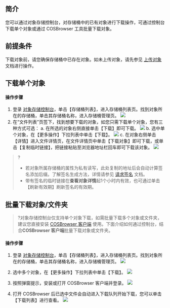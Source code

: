 ## 简介
您可以通过对象存储控制台，对存储桶中的已有对象进行下载操作，可通过控制台下载单个对象或通过 COSBrowser 工具批量下载对象。

## 前提条件
下载对象前，请您确保存储桶中已存在对象。如未上传对象，请先参见 [上传对象](https://cloud.tencent.com/document/product/436/13321) 文档进行操作。

## 下载单个对象
#### 操作步骤
1. 登录 [对象存储控制台](https://console.cloud.tencent.com/cos5)，单击【存储桶列表】，进入存储桶列表页。找到对象所在的存储桶，单击其存储桶名称，进入存储桶管理页。
   ![](https://main.qcloudimg.com/raw/46f3f6bcf85a1ca8f16a2f47479d0ef8.jpg)
2. 在“文件列表”页签下，找到想要下载的对象，如您只需下载单个对象，您有三种方式可选：
a. 在所选的对象右侧直接单击【下载】即可下载。
![](https://main.qcloudimg.com/raw/e62f26ca7106d75e5d52a469f74db6a3.png)
b. 选中单个对象，在【更多操作】下拉列表中单击【下载】。
![](https://main.qcloudimg.com/raw/dfbb4b2f25ccdefa763b42c594818fab.png)
c. 在对象右侧单击【详情】进入文件详情页，在文件详情页中单击【下载对象】即可下载，或单击【复制临时链接】，把链接粘贴至浏览器地址栏回车即可下载该对象。
![](https://main.qcloudimg.com/raw/e41f3eb14ae04af0f8bfa7f1bb529f6d.png)

>?
>- 若对象所属存储桶的属性为私有读写，此处复制的地址后会自动计算签名添加后缀。了解签名生成方法，详情请参见 [请求签名](https://cloud.tencent.com/document/product/436/7778) 文档。
>- 带有签名的临时链接在**查看对象详情**起1个小时内有效，也可通过单击【刷新有效期】刷新签名的有效期。

## 批量下载对象/文件夹
>?对象存储控制台仅支持单个对象下载，如需批量下载多个对象或文件夹，建议您直接安装 [COSBrowser 客户端](https://cloud.tencent.com/document/product/436/11366) 使用。下面介绍如何通过控制台，结合**COSBrowser 客户端**批量下载对象或文件夹。
#### 操作步骤
1. 登录 [对象存储控制台](https://console.cloud.tencent.com/cos5)，单击【存储桶列表】，进入存储桶列表页。找到对象所在的存储桶，单击其存储桶名称，进入存储桶管理页。
![](https://main.qcloudimg.com/raw/46f3f6bcf85a1ca8f16a2f47479d0ef8.jpg)
2. 选中多个对象，在【更多操作】下拉列表中单击【下载】。
![](https://main.qcloudimg.com/raw/feb0b1489f8e0a49fea7b0c6bffaab21.png)

3. 按照弹窗提示，安装或打开 COSBrowser 客户端并登录。
![](https://main.qcloudimg.com/raw/8139647ac37a73deed1de5a7cc235966.png)

4. 打开 COSBrowser 后已选中文件会自动进入下载队列开始下载，您可以单击【下载列表】进行查看。
![](https://main.qcloudimg.com/raw/ab3c5cd10121b5d149bc97622bf11a0a.png)
